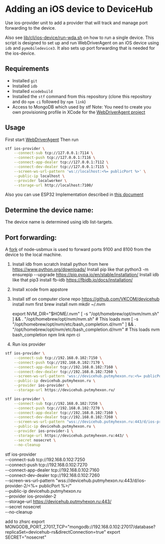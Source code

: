 # Adding an iOS device to DeviceHub

Use ios-provider unit to add a provider that will track and manage port forwarding to the device.

Also see [lib/cli/ios-device/run-wda.sh](../../lib/cli/ios-device/run-wda.sh) on how to run a single device.
This script is designed to set up and run WebDriverAgent on an iOS device using `idb` and `pymobiledevice3`. It also sets up port forwarding that is needed for the ios-device.

## Requirements

-   Installed `git`
-   Installed `idb`
-   Installed `xcodebuild`
-   Installed the `stf` command from this repository (clone this repository and do `npm ci` followed by `npm link`)
-   Access to MongoDB which used by stf
    Note: You need to create you own provisioning profile in XCode for the [WebDriverAgent project](../../WebDriverAgent)

## Usage

First start [WebDriverAgent](./../WebDriverAgent/)
Then run

```bash
stf ios-provider \
    --connect-sub tcp://127.0.0.1:7114 \
    --connect-push tcp://127.0.0.1:7116 \
    --connect-app-dealer tcp://127.0.0.1:7112 \
    --connect-dev-dealer tcp://127.0.0.1:7115 \
    --screen-ws-url-pattern 'ws://localhost:<%= publicPort %>' \
    --public-ip localhost \
    --provider localworker \
    --storage-url http://localhost:7100/
```
Also you can use ESP32 Implementation described in [this document](esp32.md)

## Determine the device name:

The device name is determined using idb list-targets.

## Port forwarding:

A [fork](https://github.com/irdkwmnsb/node-usbmux) of node-usbmux is used to forward ports 9100 and 8100 from the device to the local machine.


1. Install idb from scratch
   Install python from here https://www.python.org/downloads/
   Install pip like that python3 -m ensurepip --upgrade https://pip.pypa.io/en/stable/installation/
   Install idb like that pip3 install fb-idb https://fbidb.io/docs/installation/
2. Install xcode from appstore
3. Install stf on computer
   clone repo https://github.com/VKCOM/devicehub
   install nvm first brew install nvm
   mkdir ~/.nvm

   export NVM_DIR="$HOME/.nvm"
   [ -s "/opt/homebrew/opt/nvm/nvm.sh" ] && \. "/opt/homebrew/opt/nvm/nvm.sh"  # This loads nvm
   [ -s "/opt/homebrew/opt/nvm/etc/bash_completion.d/nvm" ] && \. "/opt/homebrew/opt/nvm/etc/bash_completion.d/nvm"  # This loads nvm bash_completion
   npm link
   npm ci
4. Run ios provider
```bash
stf ios-provider \
    --connect-sub tcp://192.168.0.102:7150 \
    --connect-push tcp://192.168.0.102:7170 \
    --connect-app-dealer tcp://192.168.0.102:7160 \
    --connect-dev-dealer tcp://192.168.0.102:7260 \
    --screen-ws-url-pattern 'wss://devicehub.putmyhexon.ru:<%= publicPort %>' \
    --public-ip devicehub.putmyhexon.ru \
    --provider ios-provider \
    --storage-url https://devicehub.putmyhexon.ru/
```
```bash
stf ios-provider \
    --connect-sub tcp://192.168.0.102:7250 \
    --connect-push tcp://192.168.0.102:7270 \
    --connect-app-dealer tcp://192.168.0.102:7160 \
    --connect-dev-dealer tcp://192.168.0.102:7260 \
    --screen-ws-url-pattern "wss://devicehub.putmyhexon.ru:443/d/ios-provider-1/<%= publicPort %>/" \
    --public-ip devicehub.putmyhexon.ru \
    --provider ios-provider-1 \
    --storage-url https://devicehub.putmyhexon.ru:443/ \
    --secret nosecret \
    --no-cleanup
```


stf ios-provider \
--connect-sub tcp://192.168.0.102:7250 \
--connect-push tcp://192.168.0.102:7270 \
--connect-app-dealer tcp://192.168.0.102:7160 \
--connect-dev-dealer tcp://192.168.0.102:7260 \
--screen-ws-url-pattern "wss://devicehub.putmyhexon.ru:443/d/ios-provider-2/<%= publicPort %>/" \
--public-ip devicehub.putmyhexon.ru \
--provider ios-provider-2 \
--storage-url https://devicehub.putmyhexon.ru:443/ \
--secret nosecret \
--no-cleanup

add to zhsrc
export MONGODB_PORT_27017_TCP="mongodb://192.168.0.102:27017/database?replicaSet=devicehub-rs&directConnection=true"
export SECRET="nosecret"